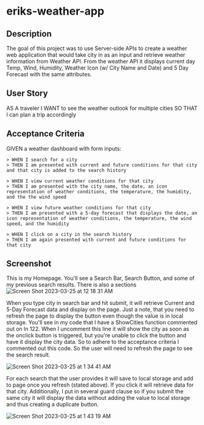 # eriks-weather-app

## Description

The goal of this project was to use Server-side APIs to create a weather web application that would take city in as an input and retrieve weather information from Weather API. From the weather API it displays current day Temp, Wind, Humidity, Weather Icon (w/ City Name and Date) and 5 Day Forecast with the same attributes.

## User Story

AS A traveler
I WANT to see the weather outlook for multiple cities
SO THAT I can plan a trip accordingly


## Acceptance Criteria

GIVEN a weather dashboard with form inputs:

    > WHEN I search for a city
    > THEN I am presented with current and future conditions for that city and that city is added to the search history

    > WHEN I view current weather conditions for that city
    > THEN I am presented with the city name, the date, an icon representation of weather conditions, the temperature, the humidity, and the the wind speed

    > WHEN I view future weather conditions for that city
    > THEN I am presented with a 5-day forecast that displays the date, an icon representation of weather conditions, the temperature, the wind speed, and the humidity

    > WHEN I click on a city in the search history
    > THEN I am again presented with current and future conditions for that city


## Screenshot

This is my Homepage. You'll see a Search Bar, Search Button, and some of my previous search results. There is also a sections
![Screen Shot 2023-03-25 at 12 18 31 AM](https://user-images.githubusercontent.com/122952630/227695698-d2dbb9a5-a720-4928-b518-349a6539d5e5.png)

When you type city in search bar and hit submit, it will retrieve Current and 5-Day Forecast data and display on the page. Just a note, that you need to refresh the page to display the button even though the value is in local storage. You'll see in my code that I have a ShowCities function commented out on ln 122. When I uncomment this line it will show the city as soon as the onclick button is triggered, but you're unable to click the button and have it display the city data. So to adhere to the acceptance criteria I commented out this code. So the user will need to refresh the page to see the search result.

![Screen Shot 2023-03-25 at 1 34 41 AM](https://user-images.githubusercontent.com/122952630/227699236-4d7295eb-8e49-4e3c-aa09-091e528473f5.png)

For each search that the user provides it will save to local storage and add to page once you refresh (stated above). If you click it will retrieve data for that city. Additionally, I put in several guard clause so if you submit the same city it will display the data without adding the value to local storage and thus creating a duplicate button.

![Screen Shot 2023-03-25 at 1 43 19 AM](https://user-images.githubusercontent.com/122952630/227699536-df5ef841-003e-41b0-a048-e260c003a3f0.png)
